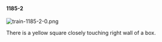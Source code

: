 #### 1185-2
![train-1185-2-0.png](https://github.com/lil-lab/nlvr/raw/master/nlvr/train/images/39/train-1185-2-0.png "train-1185-2-0.png")

There is a yellow square closely touching right wall of a box.